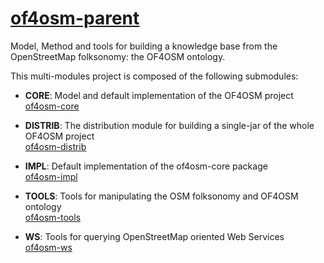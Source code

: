 # [of4osm-parent]
Model, Method and tools for building a knowledge base from the OpenStreetMap folksonomy: the OF4OSM ontology.

This multi-modules project is composed of the following submodules:
* **CORE**: Model and default implementation of the OF4OSM project   
[of4osm-core]

* **DISTRIB**: The distribution module for building a single-jar of the whole OF4OSM project   
[of4osm-distrib]

* **IMPL**: Default implementation of the of4osm-core package   
[of4osm-impl]

* **TOOLS**: Tools for manipulating the OSM folksonomy and OF4OSM ontology   
[of4osm-tools]

* **WS**: Tools for querying OpenStreetMap oriented Web Services   
[of4osm-ws]

[of4osm-parent]:https://github.com/anthonyhombiat/OF4OSM
[of4osm-core]:https://github.com/anthonyhombiat/OF4OSM/tree/master/core
[of4osm-distrib]:https://github.com/anthonyhombiat/OF4OSM/tree/master/distrib
[of4osm-impl]:https://github.com/anthonyhombiat/OF4OSM/tree/master/impl
[of4osm-tools]:https://github.com/anthonyhombiat/OF4OSM/tree/master/tools
[of4osm-ws]:https://github.com/anthonyhombiat/OF4OSM/tree/master/ws
